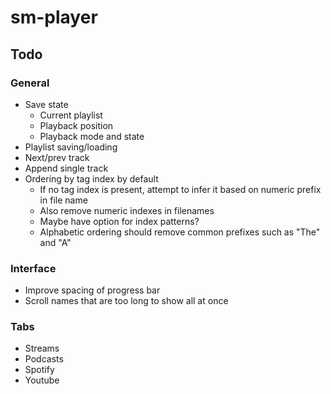 # sm-player

## Todo

### General

- Save state
  - Current playlist
  - Playback position
  - Playback mode and state
- Playlist saving/loading
- Next/prev track
- Append single track
- Ordering by tag index by default
  - If no tag index is present, attempt to infer it based on numeric prefix in file name
  - Also remove numeric indexes in filenames
  - Maybe have option for index patterns?
  - Alphabetic ordering should remove common prefixes such as "The" and "A"

### Interface

- Improve spacing of progress bar
- Scroll names that are too long to show all at once

### Tabs

- Streams
- Podcasts
- Spotify
- Youtube
